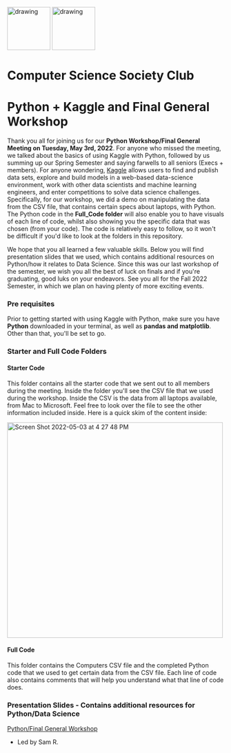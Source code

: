 <img src="https://i.imgur.com/JybZuXd.png" alt="drawing" width="100"/> <img src="https://i.imgur.com/Bzkqs5I.png" alt="drawing" width="100"/>


# Computer Science Society Club
<!-- <a href="https://ibb.co/Rpm6Cr3"><img src="https://i.ibb.co/8Dpxjvr/CSS-Tech-Interview-Prep.png" alt="CSS-Tech-Interview-Prep" border="0" style="width: 200px; height: 250px"></a><br /><a target='_blank' href='https://imgbb.com/'></a><br /> -->

# Python + Kaggle and Final General Workshop
Thank you all for joining us for our **Python Workshop/Final General Meeting on Tuesday, May 3rd, 2022**. For anyone who missed the meeting, we talked about the basics of using Kaggle with Python, followed by us summing up our Spring Semester and saying farwells to all seniors (Execs + members). For anyone wondering, [Kaggle](https://www.kaggle.com/) allows users to find and publish data sets, explore and build models in a web-based data-science environment, work with other data scientists and machine learning engineers, and enter competitions to solve data science challenges. Specifically, for our workshop, we did a demo on manipulating the data from the CSV file, that contains certain specs about laptops, with Python. The Python code in the **Full_Code folder** will also enable you to have visuals of each line of code, whilst also showing you the specific data that was chosen (from your code).  The code is relatively easy to follow, so it won't be difficult if you'd like to look at the folders in this repository.

We hope that you all learned a few valuable skills. Below you will find presentation slides that we used, which contains additional resources on Python/how it relates to Data Science. Since this was our last workshop of the semester, we wish you all the best of luck on finals and if you're graduating, good luks on your endeavors. See you all for the Fall 2022 Semester, in which we plan on having plenty of more exciting events.

### Pre requisites
Prior to getting started with using Kaggle with Python, make sure you have **Python** downloaded in your terminal, as well as **pandas and matplotlib**. Other than that, you'll be set to go.

### Starter and Full Code Folders
#### Starter Code
This folder contains all the starter code that we sent out to all members during the meeting. Inside the folder you'll see the CSV file that we used during the workshop. Inside the CSV is the data from all laptops available, from Mac to Microsoft. Feel free to look over the file to see the other information included inside. Here is a quick skim of the content inside:

<img width="500" alt="Screen Shot 2022-05-03 at 4 27 48 PM" src="https://user-images.githubusercontent.com/71786791/166560424-684d537d-c9aa-42c9-a431-9b8f2d9fdee5.png">


#### Full Code
This folder contains the Computers CSV file and the completed Python code that we used to get certain data from the CSV file. Each line of code also contains comments that will help you understand what that line of code does.

### Presentation Slides - Contains additional resources for Python/Data Science
[Python/Final General Workshop](https://docs.google.com/presentation/d/1RyVjgClG7m6CqC6YKgz01ez4u98OpaS2YRqO3FnxpjQ/edit?usp=sharing)


- Led by Sam R.
